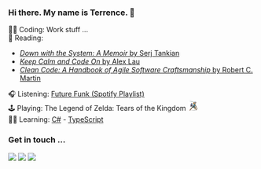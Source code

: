 ### Hi there. My name is Terrence. 👋 

👨‍💻 Coding: Work stuff ...  
📖 Reading:  
- [_Down with the System: A Memoir_ by Serj Tankian](https://www.goodreads.com/book/show/199844040-down-with-the-system)  
- [_Keep Calm and Code On_ by Alex Lau](https://www.goodreads.com/book/show/214528135-keep-calm-and-code-on)  
- [_Clean Code: A Handbook of Agile Software Craftsmanship_ by Robert C. Martin](https://www.goodreads.com/book/show/3735293-clean-code)

🎧 Listening: [Future Funk (Spotify Playlist)](https://open.spotify.com/playlist/37i9dQZF1DXbjGYBfEmjR5?si=4130827b2b1c492d)  
🕹 Playing: The Legend of Zelda: Tears of the Kingdom <img src="https://raw.githubusercontent.com/TerrenceMM2/TerrenceMM2/main/assets/botw_link.png" height=20 />  
👨‍🏫 Learning: [C#](https://app.pluralsight.com/paths/skill/c-10) - [TypeScript](https://www.totaltypescript.com/workshops/typescript-pro-essentials)

### Get in touch ...

[<img src="https://img.shields.io/static/v1?message=Send%20me%20an%20Email&logo=gmail&labelColor=333&color=EA4335&label=%20&style=for-the-badge"/>](mailto:terrencemm2@gmail.com) 
[<img src="https://img.shields.io/static/v1?message=Connect%20with%20me%20on%20LinkedIn&logo=linkedin&labelColor=333&color=0A66C2&label=%20&style=for-the-badge&logoColor=0A66C2"/>](https://www.linkedin.com/in/terrencemahnken/)
[<img src="https://img.shields.io/static/v1?message=Follow%20me%20on%20Medium&logo=medium&labelColor=333&color=000000&label=%20&style=for-the-badge"/>](https://medium.com/@terrencemm2)

